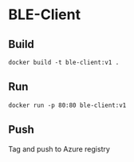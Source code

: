 # BLE-Client

## Build
`docker build -t ble-client:v1 .`

## Run
`docker run -p 80:80 ble-client:v1`

## Push

Tag and push to Azure registry